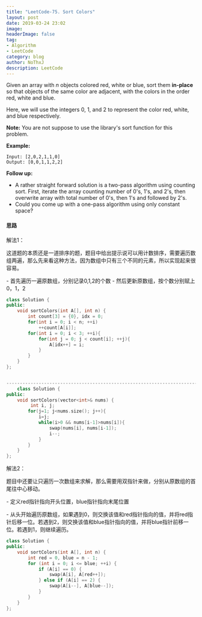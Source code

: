 ```yaml
---
title: "LeetCode-75. Sort Colors"
layout: post
date: 2019-03-24 23:02
image: 
headerImage: false
tag:
- Algorithm
- LeetCode
category: blog
author: NoThxJ
description: LeetCode
---
```


Given an array with *n* objects colored red, white or blue, sort them **in-place** so that objects of the same color are adjacent, with the colors in the order red, white and blue.

Here, we will use the integers 0, 1, and 2 to represent the color red, white, and blue respectively.

**Note:** You are not suppose to use the library's sort function for this problem.

**Example:**

```
Input: [2,0,2,1,1,0]
Output: [0,0,1,1,2,2]
```

**Follow up:**

- A rather straight forward solution is a two-pass algorithm using counting sort.
  First, iterate the array counting number of 0's, 1's, and 2's, then overwrite array with total number of 0's, then 1's and followed by 2's.
- Could you come up with a one-pass algorithm using only constant space?



#### 思路

解法1：

这道题的本质还是一道排序的题，题目中给出提示说可以用计数排序，需要遍历数组两遍，那么先来看这种方法，因为数组中只有三个不同的元素，所以实现起来很容易。

\- 首先遍历一遍原数组，分别记录0,1,2的个数
\- 然后更新原数组，按个数分别赋上0，1，2

```c++
class Solution {
public:
    void sortColors(int A[], int n) {
        int count[3] = {0}, idx = 0;
        for(int i = 0; i < n; ++i)
            ++count[A[i]];
        for(int i = 0; i < 3; ++i){
            for(int j = 0; j < count[i]; ++j){
                A[idx++] = i;
            }
        }
    }
};


-----------------------------------------------------------------------------------
    class Solution {
public:
    void sortColors(vector<int>& nums) {
         int i, j;
        for(j=1; j<nums.size(); j++){
            i=j;
            while(i>0 && nums[i-1]>nums[i]){
                swap(nums[i], nums[i-1]);
                i--;
            }
        }
    }
};

```



解法2：

题目中还要让只遍历一次数组来求解，那么需要用双指针来做，分别从原数组的首尾往中心移动。

\- 定义red指针指向开头位置，blue指针指向末尾位置

\- 从头开始遍历原数组，如果遇到0，则交换该值和red指针指向的值，并将red指针后移一位。若遇到2，则交换该值和blue指针指向的值，并将blue指针前移一位。若遇到1，则继续遍历。

```C++
class Solution {
public:
    void sortColors(int A[], int n) {
        int red = 0, blue = n - 1;
        for (int i = 0; i <= blue; ++i) {
            if (A[i] == 0) {
                swap(A[i], A[red++]);
            } else if (A[i] == 2) {
                swap(A[i--], A[blue--]);
            } 
        }
    }
};
```

